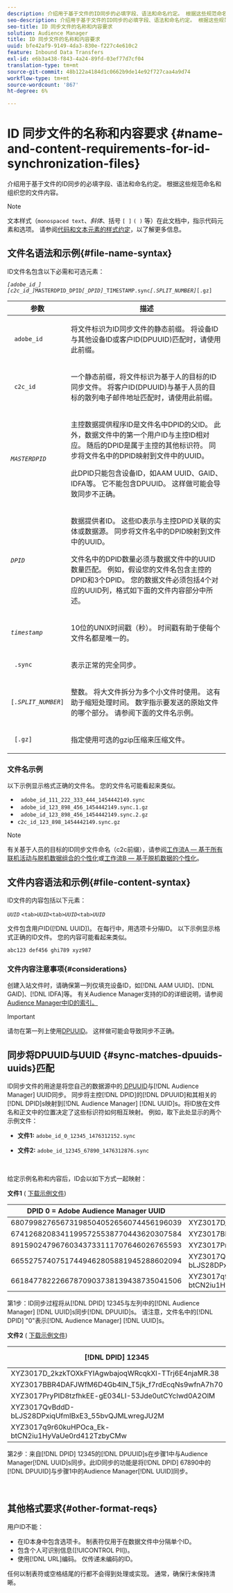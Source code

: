 ```yaml
---
description: 介绍用于基于文件的ID同步的必填字段、语法和命名约定。 根据这些规范命名和组织您的文件内容。
seo-description: 介绍用于基于文件的ID同步的必填字段、语法和命名约定。 根据这些规范命名和组织您的文件内容。
seo-title: ID 同步文件的名称和内容要求
solution: Audience Manager
title: ID 同步文件的名称和内容要求
uuid: bfe42af9-9149-4da3-830e-f227c4e610c2
feature: Inbound Data Transfers
exl-id: e6b3a438-f843-4a24-89fd-03ef77d7cf04
translation-type: tm+mt
source-git-commit: 48b122a4184d1c0662b9de14e92f727caa4a9d74
workflow-type: tm+mt
source-wordcount: '867'
ht-degree: 6%

---
```


# ID 同步文件的名称和内容要求 {#name-and-content-requirements-for-id-synchronization-files}

介绍用于基于文件的ID同步的必填字段、语法和命名约定。 根据这些规范命名和组织您的文件内容。

>[!NOTE]
>
>文本样式（`monospaced text`、*斜体*、括号 `[ ]` `( )` 等）在此文档中，指示代码元素和选项。 请参阅[代码和文本元素的样式约定](../../../reference/code-style-elements.md)，以了解更多信息。

## 文件名语法和示例{#file-name-syntax}

<!-- c_file_based_id_sync.xml -->

ID文件名包含以下必需和可选元素：

*`[adobe_id_]`* *`[c2c_id_]`*`MASTERDPID_DPID`*`[_DPID]`*`_TIMESTAMP.sync`*`[.SPLIT_NUMBER]`*`[.gz]`

<table id="table_727A465D7C38419CA0750EF32DEDA2FD"> 
 <thead> 
  <tr> 
   <th colname="col1" class="entry"> 参数 </th> 
   <th colname="col2" class="entry"> 描述 </th> 
  </tr> 
 </thead>
 <tbody> 
  <tr> 
   <td colname="col1"> <p> <code> adobe_id</code> </p> </td> 
   <td colname="col2"> <p>将文件标识为ID同步文件的静态前缀。 将设备ID与其他设备ID或客户ID(DPUUID)匹配时，请使用此前缀。  </p> </td> 
  </tr> 
  <tr> 
   <td colname="col1"> <p> <code> c2c_id</code> </p> </td> 
   <td colname="col2"> <p>一个静态前缀，将文件标识为基于人的目标的ID同步文件。 将客户ID(DPUUID)与基于人员的目标的散列电子邮件地址匹配时，请使用此前缀。  </p> </td> 
  </tr> 
  <tr> 
   <td colname="col1"><code><i>MASTERDPID</i></code> </td> 
   <td colname="col2"> <p>主控数据提供程序ID是文件名中DPID的父ID。 此外，数据文件中的第一个用户ID与主控ID相对应。 随后的DPID是属于主控的其他标识符。 同步将文件名中的DPID映射到文件中的UUID。</p> <p>此DPID只能包含设备ID，如AAM UUID、GAID、IDFA等。 它不能包含DPUUID。 这样做可能会导致同步不正确。</p>  </td> 
  </tr> 
  <tr> 
   <td colname="col1"> <p> <code><i>DPID</i></code> </p> </td> 
   <td colname="col2"> <p>数据提供者ID。 这些ID表示与主控DPID关联的实体或数据源。 同步将文件名中的DPID映射到文件中的UUID。 </p> <p>文件名中的DPID数量必须与数据文件中的UUID数量匹配。 例如，假设您的文件名包含主控的DPID和3个DPID。 您的数据文件必须包括4个对应的UUID列，格式如下面的文件内容部分中所述。 </p> </td> 
  </tr> 
  <tr> 
   <td colname="col1"><code><i>timestamp</i></code> </td> 
   <td colname="col2"> <p>10位的UNIX时间戳（秒）。 时间戳有助于使每个文件名都是唯一的。 </p> </td> 
  </tr> 
  <tr> 
   <td colname="col1"> <p> <code> .sync</code> </p> </td> 
   <td colname="col2"> <p>表示正常的完全同步。 </p> </td> 
  </tr> 
  <tr> 
   <td colname="col1"> <p> <code>[<i>.SPLIT_NUMBER</i>]</code> </p> </td> 
   <td colname="col2"> <p>整数。 将大文件拆分为多个小文件时使用。 这有助于缩短处理时间。 数字指示要发送的原始文件的哪个部分。 请参阅下面的文件名示例。 </p> </td> 
  </tr> 
  <tr> 
   <td colname="col1"> <p> <code> [.gz]</code> </p> </td> 
   <td colname="col2"> <p>指定使用可选的gzip压缩来压缩文件。 </p> </td> 
  </tr> 
 </tbody> 
</table>

### 文件名示例

以下示例显示格式正确的文件名。 您的文件名可能看起来类似。

<ul class="simplelist"> 
 <li> <code> adobe_id_111_222_333_444_1454442149.sync</code> </li> 
 <li> <code> adobe_id_123_898_456_1454442149.sync.1.gz</code> </li> 
 <li> <code> adobe_id_123_898_456_1454442149.sync.2.gz</code> </li> 
 <li> <code>c2c_id_123_898_1454442149.sync.gz</code> </li> 
</ul>

>[!NOTE]
> 有关基于人员的目标的ID同步文件命名（c2c前缀），请参阅[工作流A — 基于所有联机活动与脱机数据组合的个性化](../../../features/destinations/people-based-destinations-workflow-combined.md)或[工作流B — 基于脱机数据的个性化](../../../features/destinations/people-based-destinations-workflow-offline.md)。

## 文件内容语法和示例{#file-content-syntax}

ID文件的内容包括以下元素：

*`UUID`* `<tab>`*`UUID`*`<tab>`*`UUID`*`<tab>`*`UUID`*

文件包含用户ID([!DNL UUID])。 在每行中，用选项卡分隔ID。 以下示例显示格式正确的ID文件。 您的内容可能看起来类似。

```
abc123 def456 ghi789 xyz987
```

### 文件内容注意事项{#considerations}

创建入站文件时，请确保第一列仅填充设备ID，如[!DNL AAM UUID]、[!DNL GAID]、[!DNL IDFA]等。 有关Audience Manager支持的ID的详细说明，请参阅[Audience Manager中ID的索引。](../../../reference/ids-in-aam.md)

>[!IMPORTANT]
>
>请勿在第一列上使用[DPUUID](../../../reference/ids-in-aam.md)。 这样做可能会导致同步不正确。

## 同步将DPUUID与UUID {#sync-matches-dpuuids-uuids}匹配

ID同步文件的用途是将您自己的数据源中的[ DPUUID](../../../reference/ids-in-aam.md)与[!DNL Audience Manager] UUID同步。 同步将主控[!DNL DPID]的[!DNL DPUUID]和其相关的[!DNL DPID]s映射到[!DNL Audience Manager] [!DNL UUID]s。将ID放在文件名和正文中的位置决定了这些标识符如何相互映射。 例如，取下此处显示的两个示例文件：

* **文件1:** `adobe_id_0_12345_1476312152.sync`

* **文件2:**  `adobe_id_12345_67890_1476312876.sync`

<br/>

给定示例名称和内容后，ID会以如下方式一起映射：

**文件1** ( [下载示例文件](assets/adobe_id_0_12345_1476312152.sync))

| DPID 0 = Adobe Audience Manager UUID | DPID 12345 |
|---|---|
| 68079982765673198504052656074456196039 | XYZ3017D_2kzkTOXkFYIAgwbajoqWRcqkXl-TTrj6E4njaMR.38 |
| 67412682083411995725538770443620307584 | XYZ3017BBR4DAFJWfM6D4Gb4lN_T5jk_f7rdEcqNs9wfnA7h70 |
| 89159024796760343733111707646026765593 | XYZ3017PryPID8tzfhkEE-gE034LI-53Jde0utCYcIwd0A2OlM |
| 66552757407517449462805881945288602094 | XYZ3017QvBddD-bLJS28DPxiqUfmIBxE3_55bvQJMLwregJU2M |
| 66184778222667870903738139438735041506 | XYZ3017q9r60kuHPOca_Ek-btCN2iu1HyVaUe0rd412TzbyCMw |

第1步：ID同步过程将从[!DNL DPID] 12345与左列中的[!DNL Audience Manager] [!DNL UUID]s同步[!DNL DPUUID]s。 请注意，文件名中的[!DNL DPID] &quot;0&quot;表示[!DNL Audience Manager] [!DNL UUID]s。
<br/>

**文件2** ( [下载示例文件](assets/adobe_id_12345_67890_1477846458.sync))

| [!DNL DPID] 12345 | [!DNL DPID] 67890 |
|---|---|
| XYZ3017D_2kzkTOXkFYIAgwbajoqWRcqkXl-TTrj6E4njaMR.38 | 4598060374 |
| XYZ3017BBR4DAFJWfM6D4Gb4lN_T5jk_f7rdEcqNs9wfnA7h70 | 4581274262 |
| XYZ3017PryPID8tzfhkEE-gE034LI-53Jde0utCYcIwd0A2OlM | 4392434426 |
| XYZ3017QvBddD-bLJS28DPxiqUfmIBxE3_55bvQJMLwregJU2M | 2351382994 |
| XYZ3017q9r60kuHPOca_Ek-btCN2iu1HyVaUe0rd412TzbyCMw | 4601584763 |

第2步：来自[!DNL DPID] 12345的[!DNL DPUUID]s在步骤1中与Audience Manager[!DNL UUID]s同步。此ID同步的功能是将[!DNL DPID] 67890中的[!DNL DPUUID]与步骤1中的Audience Manager[!DNL UUID]同步。

<br/>

## 其他格式要求{#other-format-reqs}

用户ID不能：

* 在ID本身中包含选项卡。 制表符仅用于在数据文件中分隔单个ID。
* 包含个人可识别信息([!UICONTROL PII])。
* 使用[!DNL URL]编码。 仅传递未编码的ID。

任何以制表符或空格结尾的行都不会得到处理或实现。 通常，确保行末保持清晰。
